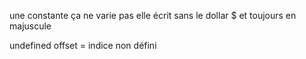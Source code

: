 une constante ça ne varie pas elle écrit sans le dollar $ et toujours en majuscule


undefined offset = indice non défini
